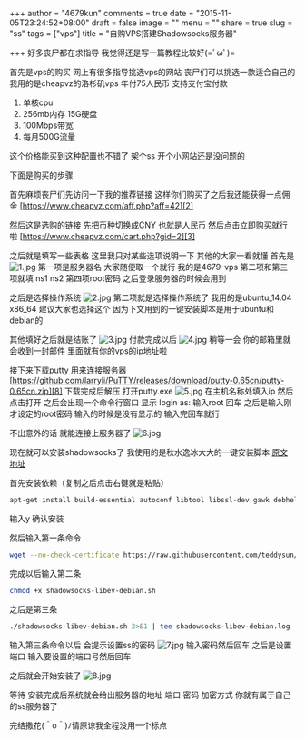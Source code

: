 +++
author = "4679kun"
comments = true
date = "2015-11-05T23:24:52+08:00"
draft = false
image = ""
menu = ""
share = true
slug = "ss"
tags = ["vps"]
title = "自购VPS搭建Shadowsocks服务器"

+++
好多丧尸都在求指导 我觉得还是写一篇教程比较好(=ﾟωﾟ)=

首先是vps的购买 网上有很多指导挑选vps的网站 丧尸们可以挑选一款适合自己的 我用的是cheapvz的洛杉矶vps 年付75人民币 支持支付宝付款

 1. 单核cpu
 2. 256mb内存 15G硬盘
 3. 100Mbps带宽
 4. 每月500G流量

这个价格能买到这种配置也不错了 架个ss 开个小网站还是没问题的

下面是购买的步骤

首先麻烦丧尸们先访问一下我的推荐链接 这样你们购买了之后我还能获得一点佣金
[https://www.cheapvz.com/aff.php?aff=42][2]

然后这是选购的链接 先把币种切换成CNY 也就是人民币 然后点击立即购买就行啦
[https://www.cheapvz.com/cart.php?gid=2][3]

之后就是填写一些表格 这里我只对某些选项说明一下 其他的大家一看就懂
首先是
![1.jpg](https://dn-4679kun.qbox.me/pic/ss/1.jpg)
第一项是服务器名 大家随便取一个就行 我的是4679-vps
第二项和第三项就填 ns1 ns2
第四项root密码 之后登录服务器的时候会用到

之后是选择操作系统
![2.jpg](https://dn-4679kun.qbox.me/pic/ss/2.jpg)
第二项就是选择操作系统了 我用的是ubuntu_14.04 x86_64
建议大家也选择这个 因为下文用到的一键安装脚本是用于ubuntu和debian的

其他填好之后就是结账了
![3.jpg](https://dn-4679kun.qbox.me/pic/ss/3.jpg)
付款完成以后
![4.jpg](https://dn-4679kun.qbox.me/pic/ss/4.jpg)
稍等一会 你的邮箱里就会收到一封邮件 里面就有你的vps的ip地址啦

接下来下载putty 用来连接服务器
[https://github.com/larryli/PuTTY/releases/download/putty-0.65cn/putty-0.65cn.zip][8]
下载完成后解压 打开putty.exe
![5.jpg](https://dn-4679kun.qbox.me/pic/ss/5.jpg)
在主机名称处填入ip 然后点击打开
之后会出现一个命令行窗口 显示 login as:
输入root 回车 之后是输入刚才设定的root密码 输入的时候是没有显示的 输入完回车就行

不出意外的话 就能连接上服务器了
![6.jpg](https://dn-4679kun.qbox.me/pic/ss/6.jpg)

现在就可以安装shadowsocks了
我使用的是秋水逸冰大大的一键安装脚本 [原文地址][11]

首先安装依赖（复制之后点击右键就是粘贴）
```bash
apt-get install build-essential autoconf libtool libssl-dev gawk debhelper
```
输入y 确认安装

然后输入第一条命令
```bash
wget --no-check-certificate https://raw.githubusercontent.com/teddysun/shadowsocks_install/master/shadowsocks-libev-debian.sh
```
完成以后输入第二条
```bash
chmod +x shadowsocks-libev-debian.sh
```
之后是第三条
```bash
./shadowsocks-libev-debian.sh 2>&1 | tee shadowsocks-libev-debian.log
```
输入第三条命令以后 会提示设置ss的密码
![7.jpg](https://dn-4679kun.qbox.me/pic/ss/7.jpg)
输入密码然后回车
之后是设置端口
输入要设置的端口号然后回车

之后就会开始安装了
![8.jpg](https://dn-4679kun.qbox.me/pic/ss/8.jpg)

等待 安装完成后系统就会给出服务器的地址 端口 密码 加密方式 你就有属于自己的ss服务器了

完结撒花(＾o＾)ﾉ请原谅我全程没用一个标点


  [1]: https://dn-4679kun.qbox.me/2015/10/3036577624.png?imageView2/2/q/85/format/jpg
  [2]: https://www.cheapvz.com/aff.php?aff=42
  [3]: https://www.cheapvz.com/cart.php?gid=2
  [4]: https://dn-4679kun.qbox.me/2015/10/3544733802.png?imageView2/2/q/85/format/jpg
  [5]: https://dn-4679kun.qbox.me/2015/10/230150148.png?imageView2/2/q/85/format/jpg
  [6]: https://dn-4679kun.qbox.me/2015/10/2193416289.png?imageView2/2/q/85/format/jpg
  [7]: https://dn-4679kun.qbox.me/2015/10/1113179179.png?imageView2/2/q/85/format/jpg
  [8]: https://github.com/larryli/PuTTY/releases/download/putty-0.65cn/putty-0.65cn.zip
  [9]: https://dn-4679kun.qbox.me/2015/10/3378522319.png?imageView2/2/q/85/format/jpg
  [10]: https://dn-4679kun.qbox.me/2015/10/23040430.png?imageView2/2/q/85/format/jpg
  [11]: https://teddysun.com/358.html
  [12]: https://dn-4679kun.qbox.me/2015/10/3543099494.png?imageView2/2/q/85/format/jpg
  [13]: https://dn-4679kun.qbox.me/2015/10/3798456288.png?imageView2/2/q/85/format/jpg

